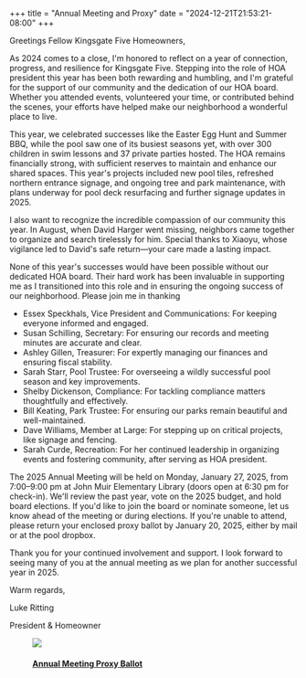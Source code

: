 +++
title = "Annual Meeting and Proxy"
date = "2024-12-21T21:53:21-08:00"
+++

Greetings Fellow Kingsgate Five Homeowners,

As 2024 comes to a close, I'm honored to reflect on a year of connection, progress, and resilience for Kingsgate
Five. Stepping into the role of HOA president this year has been both rewarding and humbling, and I'm grateful for
the support of our community and the dedication of our HOA board. Whether you attended events, volunteered your
time, or contributed behind the scenes, your efforts have helped make our neighborhood a wonderful place to live.

This year, we celebrated successes like the Easter Egg Hunt and Summer BBQ, while the pool saw one of its
busiest seasons yet, with over 300 children in swim lessons and 37 private parties hosted. The HOA remains
financially strong, with sufficient reserves to maintain and enhance our shared spaces. This year's projects included
new pool tiles, refreshed northern entrance signage, and ongoing tree and park maintenance, with plans underway
for pool deck resurfacing and further signage updates in 2025.

I also want to recognize the incredible compassion of our community this year. In August, when David Harger went
missing, neighbors came together to organize and search tirelessly for him. Special thanks to Xiaoyu, whose
vigilance led to David's safe return—your care made a lasting impact.

None of this year's successes would have been possible without our dedicated HOA board. Their hard work has
been invaluable in supporting me as I transitioned into this role and in ensuring the ongoing success of our
neighborhood. Please join me in thanking

- Essex Speckhals, Vice President and Communications: For keeping everyone informed and engaged.
- Susan Schilling, Secretary: For ensuring our records and meeting minutes are accurate and clear.
- Ashley Gillen, Treasurer: For expertly managing our finances and ensuring fiscal stability.
- Sarah Starr, Pool Trustee: For overseeing a wildly successful pool season and key improvements.
- Shelby Dickenson, Compliance: For tackling compliance matters thoughtfully and effectively.
- Bill Keating, Park Trustee: For ensuring our parks remain beautiful and well-maintained.
- Dave Williams, Member at Large: For stepping up on critical projects, like signage and fencing.
- Sarah Curde, Recreation: For her continued leadership in organizing events and fostering community, after serving as HOA president.

The 2025 Annual Meeting will be held on Monday, January 27, 2025, from 7:00–9:00 pm at John Muir Elementary
Library (doors open at 6:30 pm for check-in). We'll review the past year, vote on the 2025 budget, and hold board
elections. If you'd like to join the board or nominate someone, let us know ahead of the meeting or during elections.
If you're unable to attend, please return your enclosed proxy ballot by January 20, 2025, either by mail or at the
pool dropbox.

Thank you for your continued involvement and support. I look forward to seeing many of you at the annual meeting
as we plan for another successful year in 2025.

Warm regards,

Luke Ritting

President & Homeowner


<a href="../pdf/kingsgate5-proxy-2025.pdf">
    <figure class="document-thumbnail">
        <img src="../img/kingsgate5-proxy-2025-thumb.png" />
        <figcaption>
            <h4>Annual Meeting Proxy Ballot</h4>
        </figcaption>
    </figure>
</a>
